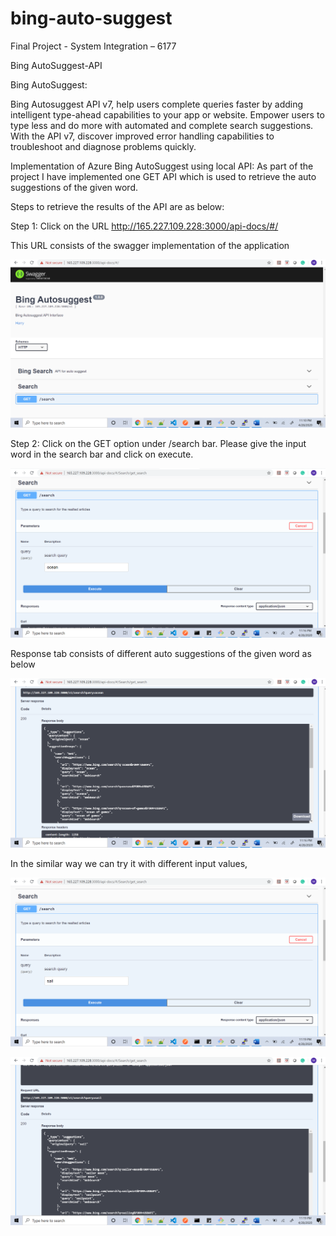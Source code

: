 # bing-auto-suggest

Final Project - System Integration – 6177

Bing AutoSuggest-API

Bing AutoSuggest:

Bing Autosuggest API v7, help users complete queries faster by adding intelligent type-ahead capabilities to your app or website. 
Empower users to type less and do more with automated and complete search suggestions. With the API v7, 
discover improved error handling capabilities to troubleshoot and diagnose problems quickly.

Implementation of Azure Bing AutoSuggest using local API:
As part of the project I have implemented one GET API which is used to retrieve the auto suggestions of the given word.

Steps to retrieve the results of the API are as below:

Step 1:
Click on the URL http://165.227.109.228:3000/api-docs/#/ 

This URL consists of the swagger implementation of the application

![alt text](/images/1.png "Screenshot") 

 
Step 2:
Click on the GET option under /search bar.
Please give the input word in the search bar and click on execute.

![alt text](/images/2.png "Screenshot") 
 
Response tab consists of different auto suggestions of the given word as below

![alt text](/images/3.png "Screenshot") 

In the similar way we can try it with different input values,

![alt text](/images/4.png "Screenshot") 

![alt text](/images/5.png "Screenshot") 
